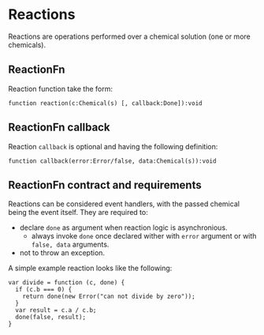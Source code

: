 # Reactions

Reactions are operations performed over a chemical solution (one or more chemicals). 

## ReactionFn

Reaction function take the form:
    
    function reaction(c:Chemical(s) [, callback:Done]):void
    
## ReactionFn callback

Reaction `callback` is optional and having the following definition:
    
    function callback(error:Error/false, data:Chemical(s)):void

## ReactionFn contract and requirements

Reactions can be considered event handlers, with the passed chemical being the event itself. They are required to:

   * declare `done` as argument when reaction logic is asynchronious.
     * always invoke `done` once declared wither with `error` argument or with `false, data` arguments.
   * not to throw an exception.

A simple example reaction looks like the following:

    var divide = function (c, done) {
      if (c.b === 0) {
        return done(new Error("can not divide by zero"));
      }
      var result = c.a / c.b;
      done(false, result);
    }